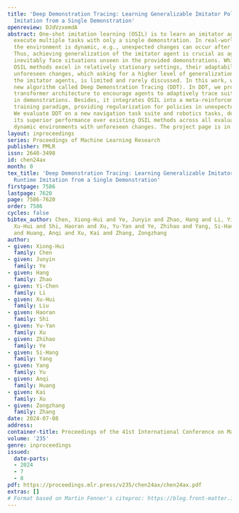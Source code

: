 ```yaml
---
title: 'Deep Demonstration Tracing: Learning Generalizable Imitator Policy for Runtime
  Imitation from a Single Demonstration'
openreview: DJdVzxemdA
abstract: One-shot imitation learning (OSIL) is to learn an imitator agent that can
  execute multiple tasks with only a single demonstration. In real-world scenario,
  the environment is dynamic, e.g., unexpected changes can occur after demonstration.
  Thus, achieving generalization of the imitator agent is crucial as agents would
  inevitably face situations unseen in the provided demonstrations. While traditional
  OSIL methods excel in relatively stationary settings, their adaptability to such
  unforeseen changes, which asking for a higher level of generalization ability for
  the imitator agents, is limited and rarely discussed. In this work, we present a
  new algorithm called Deep Demonstration Tracing (DDT). In DDT, we propose a demonstration
  transformer architecture to encourage agents to adaptively trace suitable states
  in demonstrations. Besides, it integrates OSIL into a meta-reinforcement-learning
  training paradigm, providing regularization for policies in unexpected situations.
  We evaluate DDT on a new navigation task suite and robotics tasks, demonstrating
  its superior performance over existing OSIL methods across all evaluated tasks in
  dynamic environments with unforeseen changes. The project page is in https://osil-ddt.github.io.
layout: inproceedings
series: Proceedings of Machine Learning Research
publisher: PMLR
issn: 2640-3498
id: chen24ax
month: 0
tex_title: 'Deep Demonstration Tracing: Learning Generalizable Imitator Policy for
  Runtime Imitation from a Single Demonstration'
firstpage: 7586
lastpage: 7620
page: 7586-7620
order: 7586
cycles: false
bibtex_author: Chen, Xiong-Hui and Ye, Junyin and Zhao, Hang and Li, Yi-Chen and Liu,
  Xu-Hui and Shi, Haoran and Xu, Yu-Yan and Ye, Zhihao and Yang, Si-Hang and Yu, Yang
  and Huang, Anqi and Xu, Kai and Zhang, Zongzhang
author:
- given: Xiong-Hui
  family: Chen
- given: Junyin
  family: Ye
- given: Hang
  family: Zhao
- given: Yi-Chen
  family: Li
- given: Xu-Hui
  family: Liu
- given: Haoran
  family: Shi
- given: Yu-Yan
  family: Xu
- given: Zhihao
  family: Ye
- given: Si-Hang
  family: Yang
- given: Yang
  family: Yu
- given: Anqi
  family: Huang
- given: Kai
  family: Xu
- given: Zongzhang
  family: Zhang
date: 2024-07-08
address:
container-title: Proceedings of the 41st International Conference on Machine Learning
volume: '235'
genre: inproceedings
issued:
  date-parts:
  - 2024
  - 7
  - 8
pdf: https://proceedings.mlr.press/v235/chen24ax/chen24ax.pdf
extras: []
# Format based on Martin Fenner's citeproc: https://blog.front-matter.io/posts/citeproc-yaml-for-bibliographies/
---
```

